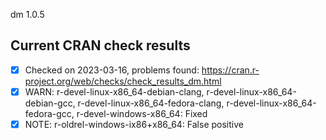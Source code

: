 dm 1.0.5

## Current CRAN check results

- [x] Checked on 2023-03-16, problems found: https://cran.r-project.org/web/checks/check_results_dm.html
- [x] WARN: r-devel-linux-x86_64-debian-clang, r-devel-linux-x86_64-debian-gcc, r-devel-linux-x86_64-fedora-clang, r-devel-linux-x86_64-fedora-gcc, r-devel-windows-x86_64: Fixed
- [x] NOTE: r-oldrel-windows-ix86+x86_64: False positive
